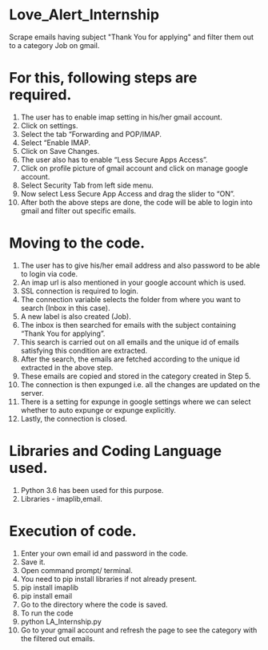 # Love_Alert_Internship
Scrape emails having subject "Thank You for applying" and filter them out to a category Job on gmail. 
# For this, following steps are required.  

1. The user has to enable imap setting in his/her gmail account.  
  1. Click on settings.  
  2. Select the tab “Forwarding and POP/IMAP.  
  3. Select “Enable IMAP.  
  4. Click on Save Changes.  
2. The user also has to enable “Less Secure Apps Access”.  
  1. Click on profile picture of gmail account and click on manage google account.  
  2. Select Security Tab from left side menu.  
  3. Now select Less Secure App Access and drag the slider to “ON”.  
3. After both the above steps are done, the code will be able to login into gmail and filter out specific emails.   

# Moving  to the code.  

1. The user has to give his/her email address and also password to be able to login via code.  
2. An imap url is also mentioned in your google account which is used.  
3. SSL connection is required to login.  
4. The connection variable selects the folder from where you want to search (Inbox in this case).  
5. A new label is also created (Job).  
6. The inbox is then searched for emails with the subject containing “Thank You for applying”.  
7. This search is carried out on all emails and the unique id of emails satisfying this condition are extracted.  
8. After the search, the emails are fetched according to the unique id extracted in the above step.  
9. These emails are copied and stored in the category created in Step 5.  
10. The connection is then expunged i.e. all the changes are updated on the server.  
11. There is a setting for expunge in google settings where we can select whether to auto expunge or expunge explicitly.  
12. Lastly, the connection is closed.  

# Libraries and Coding Language used.  

1. Python 3.6 has been used for this purpose.  
2. Libraries - imaplib,email.  

# Execution of code.  

1. Enter your own email id and password in the code.  
2. Save it.  
3. Open command prompt/ terminal.  
4. You need to pip install libraries if not already present.  
  1. pip install imaplib  
  2. pip install email  
5. Go to the directory where the code is saved.  
6. To run the code  
  1. python LA_Internship.py  
7. Go to your gmail account and refresh the page to see the category with the filtered out emails.  

